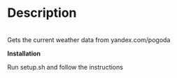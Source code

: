 # Description
<br>Gets the current weather data from yandex.com/pogoda</br>
<p><b>Installation</b></p>
Run setup.sh and follow the instructions
